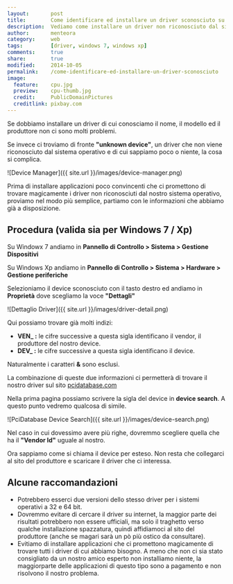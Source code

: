 ```yaml
---
layout:       post
title:        Come identificare ed installare un driver sconosciuto su Windows
description:  Vediamo come installare un driver non riconosciuto dal sistema operativo senza usare programmi esterni
author:       menteora
category:     web
tags:         [driver, windows 7, windows xp]
comments:     true
share:        true
modified:     2014-10-05
permalink:    /come-identificare-ed-installare-un-driver-sconosciuto
image:
  feature:    cpu.jpg
  preview:    cpu-thumb.jpg
  credit:     PublicDomainPictures
  creditlink: pixbay.com
---
```


Se dobbiamo installare un driver di cui conosciamo il nome, il modello ed il produttore non ci sono molti problemi.

Se invece ci troviamo di fronte **"unknown device"**, un driver che non viene riconosciuto dal sistema operativo e di cui sappiamo poco o niente, la cosa si complica.

![Device Manager]({{ site.url }}/images/device-manager.png)

Prima di installare applicazioni poco convincenti che ci promettono di trovare magicamente i driver non riconosciuti dal nostro sistema operativo, proviamo nel modo più semplice, partiamo con le informazioni che abbiamo già a disposizione.

## Procedura (valida sia per Windows 7 / Xp)

Su Windowx 7 andiamo in **Pannello di Controllo > Sistema > Gestione Dispositivi** 

Su Windows Xp andiamo in **Pannello di Controllo > Sistema > Hardware > Gestione periferiche**

Selezioniamo il device sconosciuto con il tasto destro ed andiamo in **Proprietà** dove scegliamo la voce **"Dettagli"**

![Dettaglio Driver]({{ site.url }}/images/driver-detail.png)

Qui possiamo trovare già molti indizi:

- **VEN_ :** le cifre successive a questa sigla identificano il vendor, il produttore del nostro device.
- **DEV_ :** le cifre successive a questa sigla identificano il device.

Naturalmente i caratteri **&** sono esclusi.

La combinazione di queste due informazioni ci permetterà di trovare il nostro driver sul sito [pcidatabase.com](http://www.pcidatabase.com)

Nella prima pagina possiamo scrivere la sigla del device in **device search**.
A questo punto vedremo qualcosa di simile.

![PciDatabase Device Search]({{ site.url }}/images/device-search.png)

Nel caso in cui dovessimo avere più righe, dovremmo scegliere quella che ha il **"Vendor Id"** uguale al nostro.

Ora sappiamo come si chiama il device per esteso.
Non resta che collegarci al sito del produttore e scaricare il driver che ci interessa.

## Alcune raccomandazioni

- Potrebbero esserci due versioni dello stesso driver per i sistemi operativi a 32 e 64 bit.
- Dovremmo evitare di cercare il driver su internet, la maggior parte dei risultati potrebbero non essere ufficiali, ma solo il traghetto verso qualche installazione spazzatura, quindi affidiamoci al sito del produttore (anche se magari sarà un pò più ostico da consultare).
- Evitiamo di installare applicazioni che ci promettono magicamente di trovare tutti i driver di cui abbiamo bisogno. A meno che non ci sia stato consigliato da un nostro amico esperto non installiamo niente, la maggiorparte delle applicazioni di questo tipo sono a pagamento e non risolvono il nostro problema.

